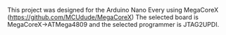 This project was designed for the Arduino Nano Every using MegaCoreX (https://github.com/MCUdude/MegaCoreX)
The selected board is MegaCoreX->ATMega4809 and the selected programmer is JTAG2UPDI.
